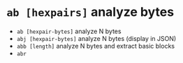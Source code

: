 #  `ab [hexpairs]`   analyze bytes

- `ab [hexpair-bytes]`   analyze N bytes
- `abj [hexpair-bytes]`   analyze N bytes (display in JSON)
- `abb [length]`   analyze N bytes and extract basic blocks
- `abr`

<p hidden>ab abj abb abr</p>